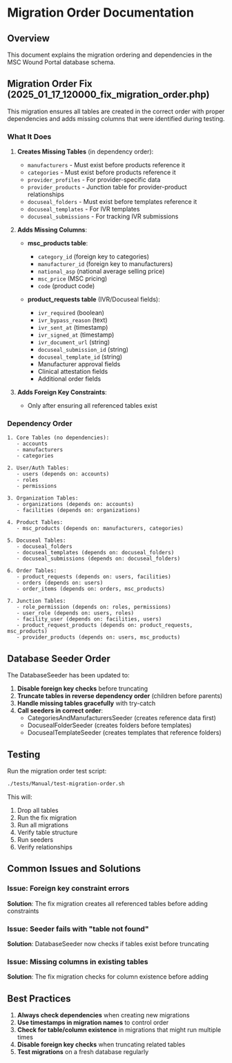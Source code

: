 # Migration Order Documentation

## Overview
This document explains the migration ordering and dependencies in the MSC Wound Portal database schema.

## Migration Order Fix (2025_01_17_120000_fix_migration_order.php)

This migration ensures all tables are created in the correct order with proper dependencies and adds missing columns that were identified during testing.

### What It Does

1. **Creates Missing Tables** (in dependency order):
   - `manufacturers` - Must exist before products reference it
   - `categories` - Must exist before products reference it
   - `provider_profiles` - For provider-specific data
   - `provider_products` - Junction table for provider-product relationships
   - `docuseal_folders` - Must exist before templates reference it
   - `docuseal_templates` - For IVR templates
   - `docuseal_submissions` - For tracking IVR submissions

2. **Adds Missing Columns**:
   - **msc_products table**:
     - `category_id` (foreign key to categories)
     - `manufacturer_id` (foreign key to manufacturers)
     - `national_asp` (national average selling price)
     - `msc_price` (MSC pricing)
     - `code` (product code)
   
   - **product_requests table** (IVR/Docuseal fields):
     - `ivr_required` (boolean)
     - `ivr_bypass_reason` (text)
     - `ivr_sent_at` (timestamp)
     - `ivr_signed_at` (timestamp)
     - `ivr_document_url` (string)
     - `docuseal_submission_id` (string)
     - `docuseal_template_id` (string)
     - Manufacturer approval fields
     - Clinical attestation fields
     - Additional order fields
     

3. **Adds Foreign Key Constraints**:
   - Only after ensuring all referenced tables exist

### Dependency Order

```
1. Core Tables (no dependencies):
   - accounts
   - manufacturers
   - categories

2. User/Auth Tables:
   - users (depends on: accounts)
   - roles
   - permissions

3. Organization Tables:
   - organizations (depends on: accounts)
   - facilities (depends on: organizations)

4. Product Tables:
   - msc_products (depends on: manufacturers, categories)

5. Docuseal Tables:
   - docuseal_folders
   - docuseal_templates (depends on: docuseal_folders)
   - docuseal_submissions (depends on: docuseal_folders)

6. Order Tables:
   - product_requests (depends on: users, facilities)
   - orders (depends on: users)
   - order_items (depends on: orders, msc_products)

7. Junction Tables:
   - role_permission (depends on: roles, permissions)
   - user_role (depends on: users, roles)
   - facility_user (depends on: facilities, users)
   - product_request_products (depends on: product_requests, msc_products)
   - provider_products (depends on: users, msc_products)
```

## Database Seeder Order

The DatabaseSeeder has been updated to:

1. **Disable foreign key checks** before truncating
2. **Truncate tables in reverse dependency order** (children before parents)
3. **Handle missing tables gracefully** with try-catch
4. **Call seeders in correct order**:
   - CategoriesAndManufacturersSeeder (creates reference data first)
   - DocusealFolderSeeder (creates folders before templates)
   - DocusealTemplateSeeder (creates templates that reference folders)

## Testing

Run the migration order test script:
```bash
./tests/Manual/test-migration-order.sh
```

This will:
1. Drop all tables
2. Run the fix migration
3. Run all migrations
4. Verify table structure
5. Run seeders
6. Verify relationships

## Common Issues and Solutions

### Issue: Foreign key constraint errors
**Solution**: The fix migration creates all referenced tables before adding constraints

### Issue: Seeder fails with "table not found"
**Solution**: DatabaseSeeder now checks if tables exist before truncating

### Issue: Missing columns in existing tables
**Solution**: The fix migration checks for column existence before adding

## Best Practices

1. **Always check dependencies** when creating new migrations
2. **Use timestamps in migration names** to control order
3. **Check for table/column existence** in migrations that might run multiple times
4. **Disable foreign key checks** when truncating related tables
5. **Test migrations** on a fresh database regularly